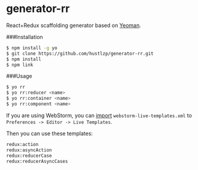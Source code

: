 # generator-rr

React+Redux scaffolding generator based on [Yeoman](http://yeoman.io).

###Installation

```sh
$ npm install -g yo
$ git clone https://github.com/hustlzp/generator-rr.git
$ npm install
$ npm link
```

###Usage

```sh
$ yo rr
$ yo rr:reducer <name>
$ yo rr:container <name>
$ yo rr:component <name>
```

If you are using WebStorm, you can [import](https://www.jetbrains.com/help/phpstorm/2016.1/sharing-live-templates.html) `webstorm-live-templates.xml` to `Preferences -> Editor -> Live Templates`.

Then you can use these templates:

```sh
redux:action
redux:asyncAction
redux:reducerCase
redux:reducerAsyncCases
```
